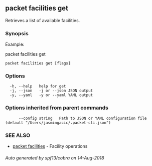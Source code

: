 ## packet facilities get

Retrieves a list of available facilities.

### Synopsis

Example:
	
packet facilities get
	
	

```
packet facilities get [flags]
```

### Options

```
  -h, --help   help for get
  -j, --json   -j or --json JSON output
  -y, --yaml   -y or --yaml YAML output
```

### Options inherited from parent commands

```
      --config string   Path to JSON or YAML configuration file (default "/Users/jasmingacic/.packet-cli.json")
```

### SEE ALSO

* [packet facilities](packet_facilities.md)	 - Facility operations

###### Auto generated by spf13/cobra on 14-Aug-2018
